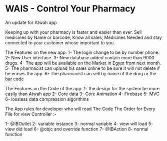 # WAIS - Control Your Pharmacy
An update for Atwah app 

Keeping up with your pharmacy is faster and easier than ever. Sell medicines by Name or barcode, Know all sales, Medicines Needed and stay connected to your customer whose important to you.

The Features on the new app:
1- The login change to be by number phone.
2- New User interface.
3- New database added contain more than 9000 drugs.
4- The app will be available on the Market in Egypt from next month.
5- The pharmacist can upload his sales online to be sure it will not delete if he erases the app. 
6- The  pharmacist can sell by name of the drug or the bar code

The Features on the Code of the app:
1- the design for the system be more easily than Atwah app
2- Core data
3- Core Animation
4- Firebase
5- MVC
6- lossless data compression algorithms

The App rules for developer who will read The Code
The Order for Every File for view Controller :-

1- @IBOutlet
2- variable instance
3- normal variable
4- view will load
5- view did load
6- @objc and override function
7- @IBAction 
8- normal function
